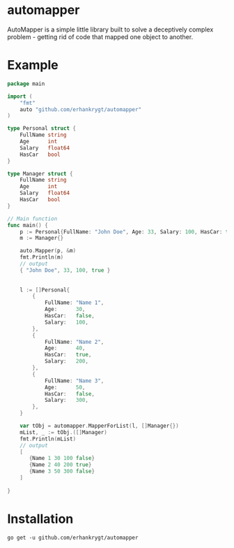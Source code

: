 # automapper

AutoMapper is a simple little library built to solve a deceptively complex problem - getting rid of code that mapped one object to another. 


# Example
```go
package main

import (
	"fmt"
	auto "github.com/erhankrygt/automapper"
)

type Personal struct {
	FullName string
	Age      int
	Salary   float64
	HasCar   bool
}

type Manager struct {
	FullName string
	Age      int
	Salary   float64
	HasCar   bool
}

// Main function
func main() {
	p := Personal{FullName: "John Doe", Age: 33, Salary: 100, HasCar: true}
	m := Manager{}

	auto.Mapper(p, &m)
	fmt.Println(m)
	// output
	{ "John Doe", 33, 100, true }
	
	
	l := []Personal{
		{
			FullName: "Name 1",
			Age:      30,
			HasCar:   false,
			Salary:   100,
		},
		{
			FullName: "Name 2",
			Age:      40,
			HasCar:   true,
			Salary:   200,
		},
		{
			FullName: "Name 3",
			Age:      50,
			HasCar:   false,
			Salary:   300,
		},
	}

	var tObj = automapper.MapperForList(l, []Manager{})
	mList, _ := tObj.([]Manager)
	fmt.Println(mList)
	// output
	[
	   {Name 1 30 100 false} 
	   {Name 2 40 200 true} 
	   {Name 3 50 300 false}
	]
	
}
```
# Installation
```
go get -u github.com/erhankrygt/automapper
```
